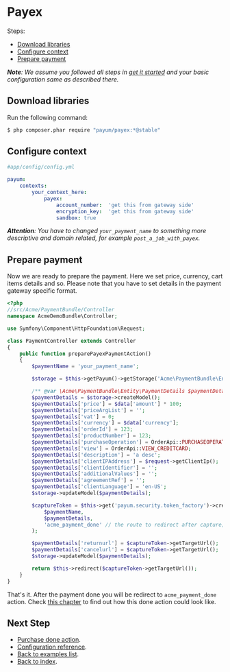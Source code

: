 # Payex

Steps:

* [Download libraries](#download-libraries)
* [Configure context](#configure-context)
* [Prepare payment](#prepare-payment)

_**Note**: We assume you followed all steps in [get it started](https://github.com/Payum/PayumBundle/blob/master/Resources/doc/get_it_started.md) and your basic configuration same as described there._

## Download libraries

Run the following command:

```bash
$ php composer.phar require "payum/payex:*@stable"
```

## Configure context

```yaml
#app/config/config.yml

payum:
    contexts:
        your_context_here:
            payex:
                account_number:  'get this from gateway side'
                encryption_key:  'get this from gateway side'
                sandbox: true
```

_**Attention**: You have to changed `your_payment_name` to something more descriptive and domain related, for example `post_a_job_with_payex`._

## Prepare payment

Now we are ready to prepare the payment. Here we set price, currency, cart items details and so.
Please note that you have to set details in the payment gateway specific format.

```php
<?php
//src/Acme/PaymentBundle/Controller
namespace AcmeDemoBundle\Controller;

use Symfony\Component\HttpFoundation\Request;

class PaymentController extends Controller
{
    public function preparePayexPaymentAction()
    {
        $paymentName = 'your_payment_name';

        $storage = $this->getPayum()->getStorage('Acme\PaymentBundle\Entity\PaymentDetails');

        /** @var \Acme\PaymentBundle\Entity\PaymentDetails $paymentDetails */
        $paymentDetails = $storage->createModel();
        $paymentDetails['price'] = $data['amount'] * 100;
        $paymentDetails['priceArgList'] = '';
        $paymentDetails['vat'] = 0;
        $paymentDetails['currency'] = $data['currency'];
        $paymentDetails['orderId'] = 123;
        $paymentDetails['productNumber'] = 123;
        $paymentDetails['purchaseOperation'] = OrderApi::PURCHASEOPERATION_AUTHORIZATION;
        $paymentDetails['view'] = OrderApi::VIEW_CREDITCARD;
        $paymentDetails['description'] = 'a desc';
        $paymentDetails['clientIPAddress'] = $request->getClientIp();
        $paymentDetails['clientIdentifier'] = '';
        $paymentDetails['additionalValues'] = '';
        $paymentDetails['agreementRef'] = '';
        $paymentDetails['clientLanguage'] = 'en-US';
        $storage->updateModel($paymentDetails);

        $captureToken = $this->get('payum.security.token_factory')->createCaptureToken(
            $paymentName,
            $paymentDetails,
            'acme_payment_done' // the route to redirect after capture;
        );

        $paymentDetails['returnurl'] = $captureToken->getTargetUrl();
        $paymentDetails['cancelurl'] = $captureToken->getTargetUrl();
        $storage->updateModel($paymentDetails);

        return $this->redirect($captureToken->getTargetUrl());
    }
}
```

That's it. After the payment done you will be redirect to `acme_payment_done` action.
Check [this chapter](https://github.com/Payum/PayumBundle/blob/master/Resources/doc/purchase_done_action.md) to find out how this done action could look like.

## Next Step

* [Purchase done action](https://github.com/Payum/PayumBundle/blob/master/Resources/doc/purchase_done_action.md).
* [Configuration reference](https://github.com/Payum/PayumBundle/blob/master/Resources/doc/configuration_reference.md).
* [Back to examples list](https://github.com/Payum/PayumBundle/blob/master/Resources/doc/simple_purchase_examples.md).
* [Back to index](https://github.com/Payum/PayumBundle/blob/master/Resources/doc/index.md).
